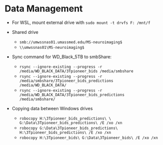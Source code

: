 # Data Management

- For WSL, mount external drive with `sudo mount -t drvfs F: /mnt/f`
- Shared drive
  - `smb://umwssnas01.umassmed.edu/MS-neuroimaging$`
  - `\\umwssnas01\MS-neuroimaging$`
- Sync command for WD_Black_5TB to smbShare:
  - `rsync --ignore-existing --progress -r
    /media/WD_BLACK_DATA/3Tpioneer_bids /media/smbshare`
  - `rsync --ignore-existing --progress -r
    /media/smbshare/3Tpioneer_bids_predictions /media/WD_BLACK_DATA/`
  - `rsync --ignore-existing --progress -r
    /media/WD_BLACK_DATA/3Tpioneer_bids_predictions /media/smbshare/`

- Copying data between Windows drives
  - `robocopy H:\3Tpioneer_bids_predictions\ \
    G:\Data\3Tpioneer_bids_predictions\ /E /xo /xn`
  - `robocopy G:\Data\3Tpioneer_bids_predictions\ H:\3Tpioneer_bids_predictions\ /E /xo /xn`
  - `robocopy H:\3Tpioneer_bids\ G:\Data\3Tpioneer_bids\ /E /xo /xn`
